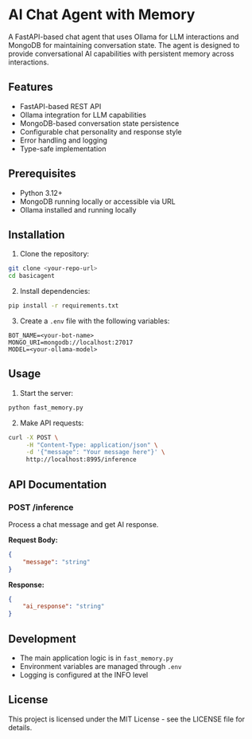 # AI Chat Agent with Memory

A FastAPI-based chat agent that uses Ollama for LLM interactions and MongoDB for maintaining conversation state. The agent is designed to provide conversational AI capabilities with persistent memory across interactions.

## Features

- FastAPI-based REST API
- Ollama integration for LLM capabilities
- MongoDB-based conversation state persistence
- Configurable chat personality and response style
- Error handling and logging
- Type-safe implementation

## Prerequisites

- Python 3.12+
- MongoDB running locally or accessible via URL
- Ollama installed and running locally

## Installation

1. Clone the repository:
```bash
git clone <your-repo-url>
cd basicagent
```

2. Install dependencies:
```bash
pip install -r requirements.txt
```

3. Create a `.env` file with the following variables:
```
BOT_NAME=<your-bot-name>
MONGO_URI=mongodb://localhost:27017
MODEL=<your-ollama-model>
```

## Usage

1. Start the server:
```bash
python fast_memory.py
```

2. Make API requests:
```bash
curl -X POST \
     -H "Content-Type: application/json" \
     -d '{"message": "Your message here"}' \
     http://localhost:8995/inference
```

## API Documentation

### POST /inference

Process a chat message and get AI response.

**Request Body:**
```json
{
    "message": "string"
}
```

**Response:**
```json
{
    "ai_response": "string"
}
```

## Development

- The main application logic is in `fast_memory.py`
- Environment variables are managed through `.env`
- Logging is configured at the INFO level

## License

This project is licensed under the MIT License - see the LICENSE file for details. 